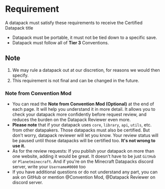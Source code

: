 # Requirement

A datapack must satisfy these requirements to receive the Certified Datapack title

- Datapack must be portable, it must not be tied down to a specific save.
- Datapack must follow all of **Tier 3** Conventions.

## Note

1. We may rule a datapack out at our discretion, for reasons we would then specify.
2. This requirement is not final and can be changed in the future.

### Note from Convention Mod
- You can read the **Note from Convention Mod (Optional)** at the end of each page. It will help you understand it in more detail. It allows you to check your datapack more confidently before request review, and reduces the burden on the Datapack Reviewer even more.
- **Please note** that if your datapack uses `core`, `library`, `api`, `utils`, etc. from other datapakers. Those datapacks must also be certified. But don't worry, datapack reviewer will let you know. Your review status will be paused until those datapacks will be certified too. **It's not wrong to use it.**
- As for the review requests: If you publish your datapack on more than one website, adding it would be great. It doesn't have to be just `GitHub` or `Planetminecraft`. And if you're on the Minecraft Datapacks discord server, write your `Username#0000` too
- If you have additional questions or do not understand any part, you can ask on GitHub or mention @Convention Mod, @Datapack Reviewer on discord server.